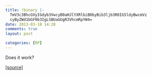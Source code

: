```yaml
---
title: !binary |-
  TmV3c3BhcGVyIGdyb3VwcyB0aHJlYXRlbiB0byBib3ljb3R0IG5ldyBwcmVz
  cyByZWd1bGF0b3IgLSBUaGUgR3VhcmRpYW4=
date: 2013-03-18 14:28
comments: true
layout: post

categories: [RP]
---
```

 Does it work? 

 <a href='http://www.guardian.co.uk/media/2013/mar/17/newspaper-threaten-boycott-press-regulator' rel='canonical'>[source]</a>
